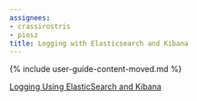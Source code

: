 ```yaml
---
assignees:
- crassirostris
- piosz
title: Logging with Elasticsearch and Kibana
---
```


{% include user-guide-content-moved.md %}

[Logging Using ElasticSearch and Kibana](/docs/tasks/debug-application-cluster/logging-elasticsearch-kibana/)
